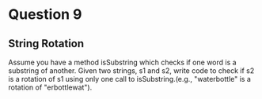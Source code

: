 # Question 9
## String Rotation
Assume you have a method isSubstring which checks if one word is a substring of another. Given two strings, s1 and s2, write code to check if s2 is a rotation of s1 using only one call to isSubstring.(e.g., "waterbottle" is a rotation of "erbottlewat").
